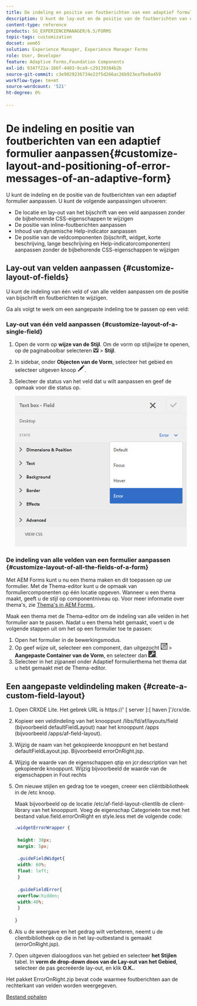 ```yaml
---
title: De indeling en positie van foutberichten van een adaptief formulier aanpassen
description: U kunt de lay-out en de positie van de foutberichten van een adaptief for aanpassen.
content-type: reference
products: SG_EXPERIENCEMANAGER/6.5/FORMS
topic-tags: customization
docset: aem65
solution: Experience Manager, Experience Manager Forms
role: User, Developer
feature: Adaptive Forms,Foundation Components
exl-id: 9347f22a-166f-4403-9ca9-c29139384b2b
source-git-commit: c3e9029236734e22f5d266ac26b923eafbe0a459
workflow-type: tm+mt
source-wordcount: '521'
ht-degree: 0%

---
```


# De indeling en positie van foutberichten van een adaptief formulier aanpassen{#customize-layout-and-positioning-of-error-messages-of-an-adaptive-form}

U kunt de indeling en de positie van de foutberichten van een adaptief formulier aanpassen. U kunt de volgende aanpassingen uitvoeren:

* De locatie en lay-out van het bijschrift van een veld aanpassen zonder de bijbehorende CSS-eigenschappen te wijzigen
* De positie van inline-foutberichten aanpassen
* Inhoud van dynamische Help-indicator aanpassen
* De positie van de veldcomponenten (bijschrift, widget, korte beschrijving, lange beschrijving en Help-indicatorcomponenten) aanpassen zonder de bijbehorende CSS-eigenschappen te wijzigen

## Lay-out van velden aanpassen {#customize-layout-of-fields}

U kunt de indeling van één veld of van alle velden aanpassen om de positie van bijschrift en foutberichten te wijzigen.

Ga als volgt te werk om een aangepaste indeling toe te passen op een veld:

### Lay-out van één veld aanpassen {#customize-layout-of-a-single-field}

1. Open de vorm op **wijze van de Stijl**. Om de vorm op stijlwijze te openen, op de paginaboolbar selecteren ![ canvas-drop-down ](assets/canvas-drop-down.png) > **Stijl**.
1. In sidebar, onder **Objecten van de Vorm**, selecteer het gebied en selecteer uitgeven knoop ![ uitgeven-knoop ](assets/edit-button.png).
1. Selecteer de status van het veld dat u wilt aanpassen en geef de opmaak voor die status op.

   ![ het specificeren van gealigneerde het stileren van een gebied ](assets/edit-error-state.png)

### De indeling van alle velden van een formulier aanpassen {#customize-layout-of-all-the-fields-of-a-form}

Met AEM Forms kunt u nu een thema maken en dit toepassen op uw formulier. Met de Thema-editor kunt u de opmaak van formuliercomponenten op één locatie opgeven. Wanneer u een thema maakt, geeft u de stijl op componentniveau op. Voor meer informatie over thema&#39;s, zie [ Thema&#39;s in AEM Forms ](../../forms/using/themes.md).

Maak een thema met de Thema-editor om de indeling van alle velden in het formulier aan te passen. Nadat u een thema hebt gemaakt, voert u de volgende stappen uit om het op een formulier toe te passen:

1. Open het formulier in de bewerkingsmodus.
1. Op geef wijze uit, selecteer een component, dan uitgezocht ![ gebied-niveau ](assets/field-level.png) > **Aangepaste Container van de Vorm**, en selecteer dan ![ cmp ](assets/cmppr.png).
1. Selecteer in het zijpaneel onder Adaptief formulierthema het thema dat u hebt gemaakt met de Thema-editor.

## Een aangepaste veldindeling maken {#create-a-custom-field-layout}

1. Open CRXDE Lite. Het gebrek URL is https://&#39; [ server ]:[ haven ]&#39;/crx/de.
1. Kopieer een veldindeling van het knooppunt /libs/fd/af/layouts/field (bijvoorbeeld defaultFieldLayout) naar het knooppunt /apps (bijvoorbeeld /apps/af-field-layout).
1. Wijzig de naam van het gekopieerde knooppunt en het bestand defaultFieldLayout.jsp. Bijvoorbeeld errorOnRight.jsp.

1. Wijzig de waarde van de eigenschappen qtip en jcr:description van het gekopieerde knooppunt. Wijzig bijvoorbeeld de waarde van de eigenschappen in Fout rechts

1. Om nieuwe stijlen en gedrag toe te voegen, creeer een cliëntbibliotheek in de /etc knoop.

   Maak bijvoorbeeld op de locatie /etc/af-field-layout-clientlib de client-library van het knooppunt. Voeg de eigenschap Categorieën toe met het bestand value.field.errorOnRight en style.less met de volgende code:

   ```css
   .widgetErrorWrapper {
   
    height: 38px;
    margin: 5px;
   
    .guideFieldWidget{
    width: 60%;
    float: left; 
    }
   
    .guideFieldError{
    overflow:hidden;
    width:40%; 
    }
   
   }
   ```

1. Als u de weergave en het gedrag wilt verbeteren, neemt u de clientbibliotheek op die in het lay-outbestand is gemaakt (errorOnRight.jsp).
1. Open uitgeven dialoogdoos van het gebied en selecteer **het Stijlen** tabel. In **vorm de drop-down doos van de Lay-out van het Gebied**, selecteer de pas gecreëerde lay-out, en klik **O.K.**.

Het pakket ErrorOnRight.zip bevat code waarmee foutberichten aan de rechterkant van velden worden weergegeven.

[Bestand ophalen](assets/erroronright.zip)
